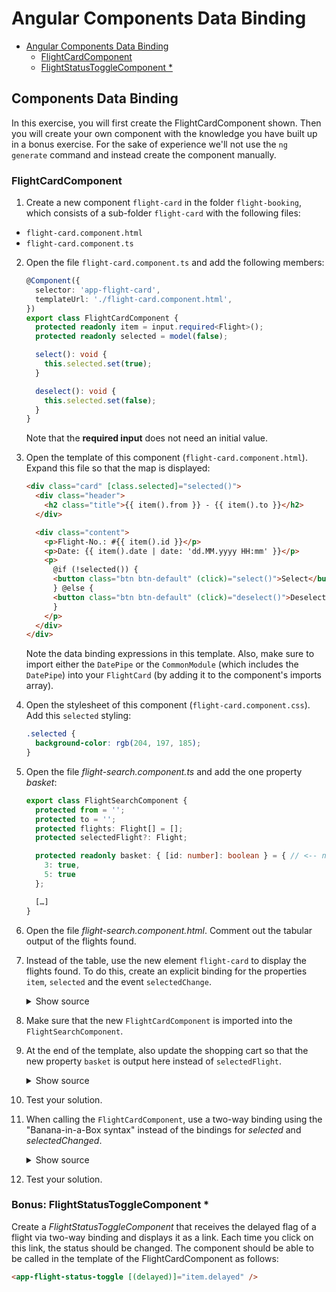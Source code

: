 # Angular Components Data Binding

- [Angular Components Data Binding](#angular-components)
  - [FlightCardComponent](#flightcardcomponent)
  - [FlightStatusToggleComponent \*](#flightstatustogglecomponent-)

## Components Data Binding

In this exercise, you will first create the FlightCardComponent shown. Then you will create your own component with the knowledge you have built up in a bonus exercise. For the sake of experience we'll not use the `ng generate` command and instead create the component manually.

### FlightCardComponent

1. Create a new component `flight-card` in the folder `flight-booking`, which consists of a sub-folder `flight-card` with the following files:

- `flight-card.component.html`
- `flight-card.component.ts`

2. Open the file `flight-card.component.ts` and add the following members:

   ```typescript
   @Component({
     selector: 'app-flight-card',
     templateUrl: './flight-card.component.html',
   })
   export class FlightCardComponent {
     protected readonly item = input.required<Flight>();
     protected readonly selected = model(false);

     select(): void {
       this.selected.set(true);
     }

     deselect(): void {
       this.selected.set(false);
     }
   }
   ```

   Note that the **required input** does not need an initial value.

3. Open the template of this component (`flight-card.component.html`). Expand this file so that the map is displayed:

   ```html
   <div class="card" [class.selected]="selected()">
     <div class="header">
       <h2 class="title">{{ item().from }} - {{ item().to }}</h2>
     </div>

     <div class="content">
       <p>Flight-No.: #{{ item().id }}</p>
       <p>Date: {{ item().date | date: 'dd.MM.yyyy HH:mm' }}</p>
       <p>
         @if (!selected()) {
         <button class="btn btn-default" (click)="select()">Select</button>
         } @else {
         <button class="btn btn-default" (click)="deselect()">Deselect</button>
         }
       </p>
     </div>
   </div>
   ```

   Note the data binding expressions in this template. Also, make sure to import either the `DatePipe` or the `CommonModule` (which includes the `DatePipe`) into your `FlightCard` (by adding it to the component's imports array).

4. Open the stylesheet of this component (`flight-card.component.css`). Add this `selected` styling:

   ```css
   .selected {
     background-color: rgb(204, 197, 185);
   }
   ```

5. Open the file _flight-search.component.ts_ and add the one property _basket_:

   ```typescript
   export class FlightSearchComponent {
     protected from = '';
     protected to = '';
     protected flights: Flight[] = [];
     protected selectedFlight?: Flight;

     protected readonly basket: { [id: number]: boolean } = { // <-- new attribute
       3: true,
       5: true
     };

     […]
   }
   ```

6. Open the file _flight-search.component.html_. Comment out the tabular output of the flights found.

7. Instead of the table, use the new element `flight-card` to display the flights found. To do this, create an explicit binding for the properties `item`, `selected` and the event `selectedChange`.

   <details>
   <summary>Show source</summary>
   <p>

   ```html
   <div class="row">
     @for (flight of flights; track flight.id) {
     <div class="col-xs-12 col-sm-6 col-md-4 col-lg-3">
       <app-flight-card [item]="flight" [selected]="basket[flight.id]" (selectedChange)="basket[flight.id] = $event" />
     </div>
     }
   </div>
   ```

   </p>
   </details>

8. Make sure that the new `FlightCardComponent` is imported into the `FlightSearchComponent`.

9. At the end of the template, also update the shopping cart so that the new property `basket` is output here instead of `selectedFlight`.

   <details>
   <summary>Show source</summary>
   <p>

   ```html
   <div class="card">
     <div class="content">
       <pre>{{ basket | json }}</pre>
     </div>
   </div>
   ```

   </p>
   </details>

10. Test your solution.

11. When calling the `FlightCardComponent`, use a two-way binding using the "Banana-in-a-Box syntax" instead of the bindings for _selected_ and _selectedChanged_.

    <details>
    <summary>Show source</summary>
    <p>

    ```html
    <div class="row">
      @for (flight of flights; track flight.id) {
      <div class="col-xs-12 col-sm-6 col-md-4 col-lg-3">
        <app-flight-card [item]="flight" [(selected)]="basket[flight.id]" />
      </div>
      }
    </div>
    ```

    </p>
    </details>

12. Test your solution.

### Bonus: FlightStatusToggleComponent \*

Create a _FlightStatusToggleComponent_ that receives the delayed flag of a flight via two-way binding and displays it as a link. Each time you click on this link, the status should be changed. The component should be able to be called in the template of the FlightCardComponent as follows:

```html
<app-flight-status-toggle [(delayed)]="item.delayed" />
```
